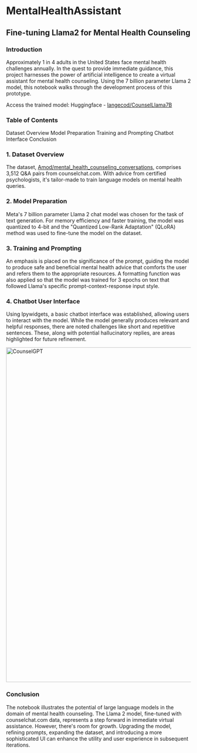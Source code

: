 # MentalHealthAssistant

## Fine-tuning Llama2 for Mental Health Counseling
### Introduction
Approximately 1 in 4 adults in the United States face mental health challenges annually. In the quest to provide immediate guidance, this project harnesses the power of artificial intelligence to create a virtual assistant for mental health counseling. Using the 7 billion parameter Llama 2 model, this notebook walks through the development process of this prototype.

Access the trained model: Huggingface - [langecod/CounselLlama7B](https://huggingface.co/langecod/CounselLlama7B)

### Table of Contents
Dataset Overview
Model Preparation
Training and Prompting
Chatbot Interface
Conclusion
### 1. Dataset Overview
The dataset, [Amod/mental_health_counseling_conversations](https://huggingface.co/datasets/Amod/mental_health_counseling_conversations), comprises 3,512 Q&A pairs from counselchat.com. With advice from certified psychologists, it's tailor-made to train language models on mental health queries.

### 2. Model Preparation
Meta's 7 billion parameter Llama 2 chat model was chosen for the task of text generation. For memory efficiency and faster training, the model was quantized to 4-bit and the "Quantized Low-Rank Adaptation" (QLoRA) method was used to fine-tune the model on the dataset.

### 3. Training and Prompting
An emphasis is placed on the significance of the prompt, guiding the model to produce safe and beneficial mental health advice that comforts the user and refers them to the appropriate resources. A formatting function was also applied so that the model was trained for 3 epochs on text that followed Llama's specific prompt-context-response input style.

### 4. Chatbot User Interface
Using Ipywidgets, a basic chatbot interface was established, allowing users to interact with the model. While the model generally produces relevant and helpful responses, there are noted challenges like short and repetitive sentences. These, along with potential hallucinatory replies, are areas highlighted for future refinement.

<img width="909" alt="CounselGPT" src="https://github.com/Cody-Lange/MentalHealthAssistant/assets/50972659/ced5eee9-fed8-4d52-9034-1309ca622c1d">

### Conclusion
The notebook illustrates the potential of large language models in the domain of mental health counseling. The Llama 2 model, fine-tuned with counselchat.com data, represents a step forward in immediate virtual assistance. However, there's room for growth. Upgrading the model, refining prompts, expanding the dataset, and introducing a more sophisticated UI can enhance the utility and user experience in subsequent iterations.
